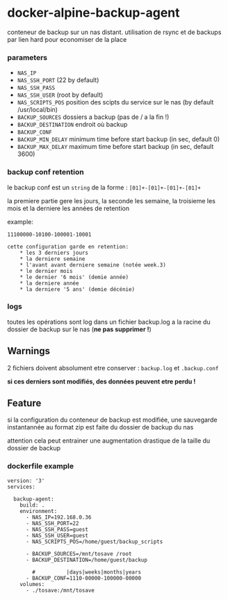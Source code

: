 # docker-alpine-backup-agent

conteneur de backup sur un nas distant. utilisation de rsync et de backups par lien hard pour economiser de la place

### parameters

 *  `NAS_IP      `
 *  `NAS_SSH_PORT` (22 by default)
 *  `NAS_SSH_PASS`
 *  `NAS_SSH_USER` (root by default)
 *  `NAS_SCRIPTS_POS` position des scipts du service sur le nas (by default /usr/local/bin)
 *  `BACKUP_SOURCES`  dossiers a backup (pas de / a la fin !)
 *  `BACKUP_DESTINATION` endroit où backup
 *  `BACKUP_CONF`
 *  `BACKUP_MIN_DELAY` minimum time before start backup (in sec, default 0)
 *  `BACKUP_MAX_DELAY` maximum time before start backup (in sec, default 3600)

### backup conf retention

le backup conf est un `string`  de la forme : `[01]+-[01]+-[01]+-[01]+`

la premiere partie gere les jours, la seconde les semaine, la troisieme les mois et la derniere les années de retention

example:
```
11100000-10100-100001-10001

cette configuration garde en retention:
	* les 3 derniers jours
	* la derniere semaine
	* l'avant avant derniere semaine (notée week.3)
	* le dernier mois
	* le dernier '6 mois' (demie année)
	* la derniere année
	* la derniere '5 ans' (demie décénie)
```

### logs

toutes les opérations sont log dans un fichier backup.log a la racine du dossier de backup sur le nas (**ne pas supprimer !**)


## Warnings

2 fichiers doivent absolument etre conserver : `backup.log` et `.backup.conf`

**si ces derniers sont modifiés, des données peuvent etre perdu !**

## Feature

si la configuration du conteneur de backup est modifiée, une sauvegarde instantannée au format zip est faite du dossier de backup du nas

attention cela peut entrainer une augmentation drastique de la taille du dossier de backup

### dockerfile example

```
version: '3'
services:

  backup-agent:
    build: .
    environment:
      - NAS_IP=192.168.0.36
      - NAS_SSH_PORT=22
      - NAS_SSH_PASS=guest
      - NAS_SSH_USER=guest
      - NAS_SCRIPTS_POS=/home/guest/backup_scripts

      - BACKUP_SOURCES=/mnt/tosave /root
      - BACKUP_DESTINATION=/home/guest/backup

        #          |days|weeks|months|years
      - BACKUP_CONF=1110-00000-100000-00000
    volumes:
      - ./tosave:/mnt/tosave
```

